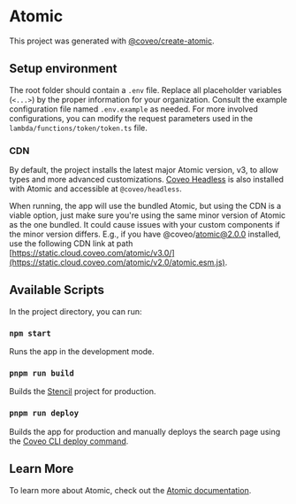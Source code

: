 # Atomic

This project was generated with [@coveo/create-atomic](https://npmjs.com/package/@coveo/create-atomic).

## Setup environment

The root folder should contain a `.env` file. Replace all placeholder variables (`<...>`) by the proper information for your organization. Consult the example configuration file named `.env.example` as needed. For more involved configurations, you can modify the request parameters used in the `lambda/functions/token/token.ts` file.

### CDN

By default, the project installs the latest major Atomic version, v3, to allow types and more advanced customizations. [Coveo Headless](https://www.npmjs.com/package/@coveo/headless) is also installed with Atomic and accessible at `@coveo/headless`.

When running, the app will use the bundled Atomic, but using the CDN is a viable option, just make sure you're using the same minor version of Atomic as the one bundled. It could cause issues with your custom components if the minor version differs.
E.g., if you have @coveo/atomic@2.0.0 installed, use the following CDN link at path [https://static.cloud.coveo.com/atomic/v3.0/](https://static.cloud.coveo.com/atomic/v2.0/atomic.esm.js).

## Available Scripts

In the project directory, you can run:

### `npm start`

Runs the app in the development mode.

### `pnpm run build`

Builds the [Stencil](https://stenciljs.com/docs/cli) project for production.

### `pnpm run deploy`

Builds the app for production and manually deploys the search page using the [Coveo CLI deploy command](https://docs.coveo.com/en/cli/#coveo-uideploy).

## Learn More

To learn more about Atomic, check out the [Atomic documentation](https://docs.coveo.com/en/atomic/latest/).
